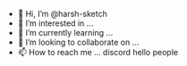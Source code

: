 - 👋 Hi, I’m @harsh-sketch
- 👀 I’m interested in ...
- 🌱 I’m currently learning ...
- 💞️ I’m looking to collaborate on ...
- 📫 How to reach me ...
        discord hello people

<!---
harsh-sketch/harsh-sketch is a ✨ special ✨ repository because its `README.md` (this file) appears on your GitHub profile.
You can click the Preview link to take a look at your changes.
--->
